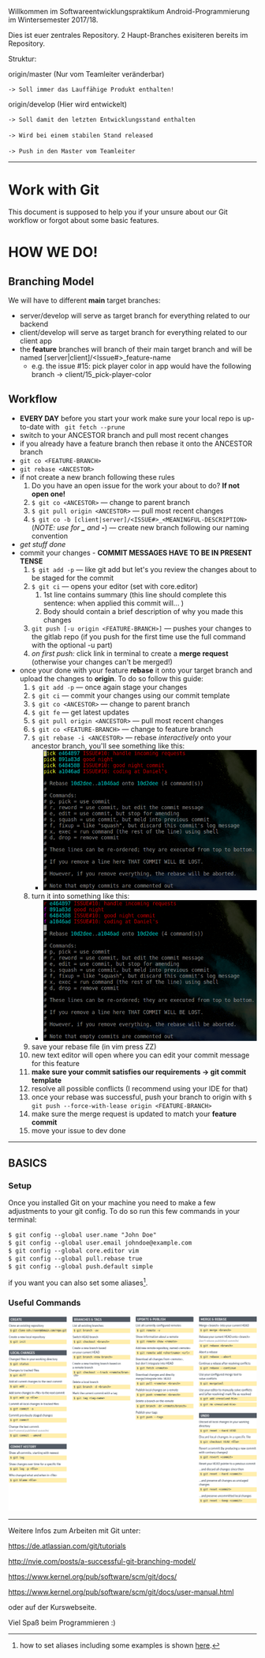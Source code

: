 Willkommen im Softwareentwicklungspraktikum Android-Programmierung im Wintersemester 2017/18. 

Dies ist euer zentrales Repository. 2 Haupt-Branches exisiteren bereits im Repository.

Struktur: 

origin/master (Nur vom Teamleiter veränderbar)

    -> Soll immer das Lauffähige Produkt enthalten!

origin/develop (Hier wird entwickelt)

    -> Soll damit den letzten Entwicklungsstand enthalten
    
    -> Wird bei einem stabilen Stand released
    
    -> Push in den Master vom Teamleiter
----




# Work with Git


This document is supposed to help you if your unsure about our Git workflow or forgot about some basic features.

HOW WE DO!
===========

Branching Model
--------
We will have to different **main** target branches:

- server/develop will serve as target branch for everything related to our backend
- client/develop will serve as target branch for everything related to our client app
- the **feature** branches will branch of their main target branch and will be named [server|client]/<Issue#>_feature-name
	- e.g. the issue #15: pick player color in app would have the following branch -> client/15_pick-player-color
 

Workflow
-------------

 - **EVERY DAY** before you start your work make sure your local repo is up-to-date with ` git fetch --prune`
 - switch to your ANCESTOR branch and pull most recent changes
 - if you already have a feature branch then rebase it onto the ANCESTOR branch
  - `git co <FEATURE-BRANCH>`
  - `git rebase <ANCESTOR>`
 - if not create a new branch following these rules
	 1. Do you have an open issue for the work your about to do? **If not open one!**
	 2. `$ git co <ANCESTOR>` &mdash; change to parent branch
	 3. `$ git pull origin <ANCESTOR>` &mdash; pull most recent changes
	 4. `$ git co -b [client|server]/<ISSUE#>_<MEANINGFUL-DESCRIPTION>` (<em>NOTE: use for **_** and **-**</em>) &mdash; create new branch following our naming convention
 - *get stuff done*
 - commit your changes - **COMMIT MESSAGES HAVE TO BE IN PRESENT TENSE**
	1. `$ git add -p` &mdash; like git add but let's you review the changes about to be staged for the commit
	2.  `$ git ci` &mdash; opens your editor (set with core.editor)
		1. 1st line contains summary (this line should complete this sentence: when applied this commit will... )
		2. Body should contain a brief description of why you made this changes
	3. `git push [-u origin <FEATURE-BRANCH>]` &mdash; pushes your changes to the gitlab repo (if you push for the first time use the full command with the optional -u part)
	4. *on first push:* click link in terminal to create a **merge request** (otherwise your changes can't be merged!)
 - once your done with your feature **rebase** it onto your target branch and upload the changes to **origin**. To do so follow this guide:
	1. `$ git add -p` &mdash; once again stage your changes
	2. `$ git ci` &mdash; commit your changes using our commit template
	3. `$ git co <ANCESTOR>` &mdash; change to parent branch
	4. `$ git fe` &mdash; get latest updates
	5. `$ git pull origin <ANCESTOR>` &mdash; pull most recent changes
	6. `$ git co <FEATURE-BRANCH>` &mdash; change to feature branch
	7. `$ git rebase -i <ANCESTOR>` &mdash; rebase _interactively_ onto your ancestor branch, you'll see something like this:
		- ![Git Cheat Sheet](git-rebase-1.png)
	8. turn it into something like this:
		- ![Git Cheat Sheet](git-rebase-2.png)
	9. save your rebase file (in vim press ZZ)
	10. new text editor will open where you can edit your commit message for this feature
	11. **make sure your commit satisfies our requirements -> git commit template**
	12. resolve all possible conflicts (I recommend using your IDE for that)
	13. once your rebase was successful, push your branch to origin with `$ git push --force-with-lease origin <FEATURE-BRANCH>`
	14. make sure the merge request is updated to match your **feature commit**
	15. move your issue to dev done


----------------

BASICS
----------
### Setup
Once you installed Git on your machine you need to make a few adjustments to your git config. To do so run this few commands in your terminal:
```
$ git config --global user.name "John Doe"
$ git config --global user.email johndoe@example.com
$ git config --global core.editor vim
$ git config --global pull.rebase true
$ git config --global push.default simple
```
if you want you can also set some aliases[^gitaliases].

  [^gitaliases]: how to set aliases including some examples is shown [here](https://git-scm.com/book/it/v2/Git-Basics-Git-Aliases).

### Useful Commands

![Git Cheat Sheet](gitcheatsheet.png)

---------

Weitere Infos zum Arbeiten mit Git unter:

https://de.atlassian.com/git/tutorials

http://nvie.com/posts/a-successful-git-branching-model/

https://www.kernel.org/pub/software/scm/git/docs/

https://www.kernel.org/pub/software/scm/git/docs/user-manual.html

oder auf der Kurswebseite. 


Viel Spaß beim Programmieren :)


